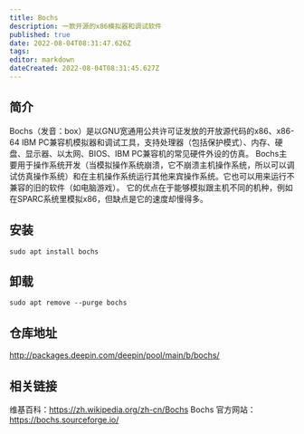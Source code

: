 ```yaml
---
title: Bochs
description: 一款开源的x86模拟器和调试软件
published: true
date: 2022-08-04T08:31:47.626Z
tags: 
editor: markdown
dateCreated: 2022-08-04T08:31:45.627Z
---
```


## 简介
Bochs（发音：box）是以GNU宽通用公共许可证发放的开放源代码的x86、x86-64 IBM PC兼容机模拟器和调试工具，支持处理器（包括保护模式）、内存、硬盘、显示器、以太网、BIOS、IBM PC兼容机的常见硬件外设的仿真。
Bochs主要用于操作系统开发（当模拟操作系统崩溃，它不崩溃主机操作系统，所以可以调试仿真操作系统）和在主机操作系统运行其他来宾操作系统。它也可以用来运行不兼容的旧的软件（如电脑游戏）。
它的优点在于能够模拟跟主机不同的机种，例如在SPARC系统里模拟x86，但缺点是它的速度却慢得多。

## 安装
```
sudo apt install bochs
```

## 卸载
```
sudo apt remove --purge bochs
```

## 仓库地址
http://packages.deepin.com/deepin/pool/main/b/bochs/

## 相关链接
维基百科：https://zh.wikipedia.org/zh-cn/Bochs
Bochs 官方网站：https://bochs.sourceforge.io/